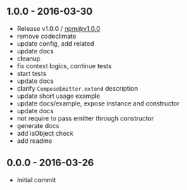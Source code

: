 

## 1.0.0 - 2016-03-30
- Release v1.0.0 / npm@v1.0.0
- remove codeclimate
- update config, add related
- update docs
- cleanup
- fix context logics, continue tests
- start tests
- update docs
- clarify `ComposeEmitter.extend` description
- update short usage example
- update docs/example, expose instance and constructor
- update docs
- not require to pass emitter through constructor
- generate docs
- add isObject check
- add readme

## 0.0.0 - 2016-03-26
- Initial commit